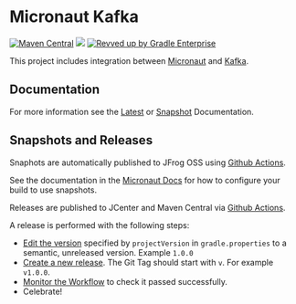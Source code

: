 # Micronaut Kafka

[![Maven Central](https://img.shields.io/maven-central/v/io.micronaut.kafka/micronaut-kafka.svg?label=Maven%20Central)](https://search.maven.org/search?q=g:%22io.micronaut.kafka%22%20AND%20a:%22micronaut-kafka%22)
[![](https://github.com/micronaut-projects/micronaut-kafka/workflows/Java%20CI/badge.svg)](https://github.com/micronaut-projects/micronaut-kafka/actions)
[![Revved up by Gradle Enterprise](https://img.shields.io/badge/Revved%20up%20by-Gradle%20Enterprise-06A0CE?logo=Gradle&labelColor=02303A)](https://ge.micronaut.io/scans)

This project includes integration between [Micronaut](http://micronaut.io) and [Kafka](https://kafka.apache.org).

## Documentation

For more information see the [Latest](https://micronaut-projects.github.io/micronaut-kafka/latest/guide/index.html) or [Snapshot](https://micronaut-projects.github.io/micronaut-kafka/snapshot/guide/index.html) Documentation.

## Snapshots and Releases

Snaphots are automatically published to JFrog OSS using [Github Actions](https://github.com/micronaut-projects/micronaut-kafka/actions).

See the documentation in the [Micronaut Docs](https://docs.micronaut.io/latest/guide/index.html#usingsnapshots) for how to configure your build to use snapshots.

Releases are published to JCenter and Maven Central via [Github Actions](https://github.com/micronaut-projects/micronaut-kafka/actions).

A release is performed with the following steps:

- [Edit the version](https://github.com/micronaut-projects/micronaut-kafka/edit/master/gradle.properties) specified by `projectVersion` in `gradle.properties` to a semantic, unreleased version. Example `1.0.0`
- [Create a new release](https://github.com/micronaut-projects/micronaut-kafka/releases/new). The Git Tag should start with `v`. For example `v1.0.0`.
- [Monitor the Workflow](https://github.com/micronaut-projects/micronaut-kafka/actions?query=workflow%3ARelease) to check it passed successfully.
- Celebrate!
